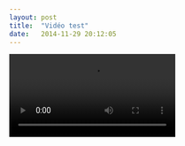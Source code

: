 ```yaml
---
layout: post
title:  "Vidéo test"
date:   2014-11-29 20:12:05
---
```





<video controls src="_site/videos/Agiletour.ogg">
</video>
